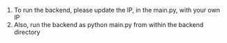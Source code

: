 1. To run the backend, please update the IP, in the main.py,  with your own IP
2. Also, run the backend as python main.py from within the backend directory

